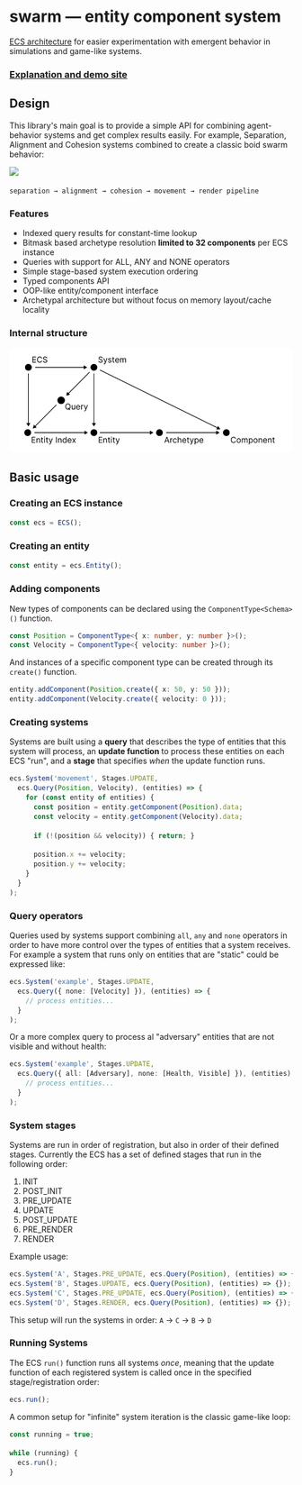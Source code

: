 # swarm — entity component system

[ECS architecture](https://en.wikipedia.org/wiki/Entity_component_system) for easier experimentation with emergent behavior in simulations and game-like systems.

### [Explanation and demo site](https://nicolaspasqualis.github.io/swarm-ecs/)

## Design
This library's main goal is to provide a simple API for combining agent-behavior systems and get complex results easily. For example, Separation, Alignment and Cohesion systems combined to create a classic boid swarm behavior:

<img height="300" src="./docs/flock250.gif"></img>

`separation → alignment → cohesion → movement → render pipeline`

### Features
- Indexed query results for constant-time lookup
- Bitmask based archetype resolution **limited to 32 components** per ECS instance
- Queries with support for ALL, ANY and NONE operators
- Simple stage-based system execution ordering
- Typed components API
- OOP-like entity/component interface
- Archetypal architecture but without focus on memory layout/cache locality

### Internal structure
![](./docs/diagram.svg)


## Basic usage

### Creating an ECS instance
```typescript
const ecs = ECS();
```

### Creating an entity
```typescript
const entity = ecs.Entity();
```

### Adding components
New types of components can be declared using the `ComponentType<Schema>()` function.
```typescript
const Position = ComponentType<{ x: number, y: number }>();
const Velocity = ComponentType<{ velocity: number }>();
```
And instances of a specific component type can be created through its `create()` function. 
```typescript
entity.addComponent(Position.create({ x: 50, y: 50 }));
entity.addComponent(Velocity.create({ velocity: 0 }));
```

### Creating systems
Systems are built using a **query** that describes the type of entities that this system will process, an **update function** to process these entities on each ECS "run", and a **stage** that specifies _when_ the update function runs.
```typescript
ecs.System('movement', Stages.UPDATE, 
  ecs.Query(Position, Velocity), (entities) => {
    for (const entity of entities) {
      const position = entity.getComponent(Position).data;
      const velocity = entity.getComponent(Velocity).data;

      if (!(position && velocity)) { return; }

      position.x += velocity;
      position.y += velocity;
    }
  }
);
```

### Query operators
Queries used by systems support combining `all`, `any` and `none` operators in order to have more control over the types of entities that a system receives.
For example a system that runs only on entities that are "static" could be expressed like:
```typescript
ecs.System('example', Stages.UPDATE, 
  ecs.Query({ none: [Velocity] }), (entities) => {
    // process entities...
  }
);
```
Or a more complex query to process al "adversary" entities that are not visible and without health:
```typescript
ecs.System('example', Stages.UPDATE, 
  ecs.Query({ all: [Adversary], none: [Health, Visible] }), (entities) => {
    // process entities...
  }
);
```

### System stages
Systems are run in order of registration, but also in order of their defined stages.
Currently the ECS has a set of defined stages that run in the following order:
1. INIT
2. POST_INIT
3. PRE_UPDATE
4. UPDATE
5. POST_UPDATE
6. PRE_RENDER
7. RENDER

Example usage:
```typescript
ecs.System('A', Stages.PRE_UPDATE, ecs.Query(Position), (entities) => {});
ecs.System('B', Stages.UPDATE, ecs.Query(Position), (entities) => {});
ecs.System('C', Stages.PRE_UPDATE, ecs.Query(Position), (entities) => {});
ecs.System('D', Stages.RENDER, ecs.Query(Position), (entities) => {});
```
This setup will run the systems in order: `A` -> `C` -> `B` -> `D`

### Running Systems
The ECS `run()` function runs all systems _once_, meaning that the update function of each registered system is called once in the specified stage/registration order: 
```typescript
ecs.run();
```
A common setup for "infinite" system iteration is the classic game-like loop:
```typescript
const running = true;

while (running) {
  ecs.run();
}
```
